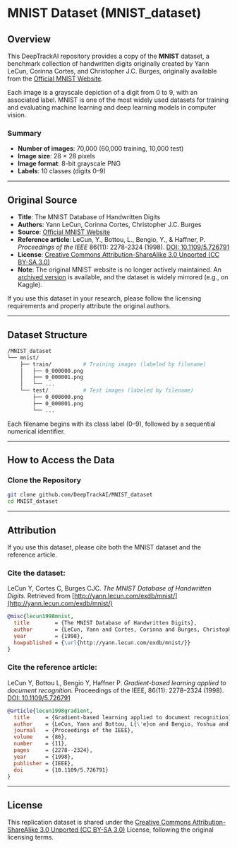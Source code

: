 # MNIST Dataset (MNIST_dataset)

## Overview

This DeepTrackAI repository provides a copy of the **MNIST** dataset, a benchmark collection of handwritten digits originally created by Yann LeCun, Corinna Cortes, and Christopher J.C. Burges, originally available from the [Official MNIST Website](http://yann.lecun.com/exdb/mnist/).

Each image is a grayscale depiction of a digit from 0 to 9, with an associated label. MNIST is one of the most widely used datasets for training and evaluating machine learning and deep learning models in computer vision.

### Summary
- **Number of images**: 70,000 (60,000 training, 10,000 test)  
- **Image size**: 28 × 28 pixels  
- **Image format**: 8-bit grayscale PNG
- **Labels**: 10 classes (digits 0–9)  

---

## Original Source

- **Title**: The MNIST Database of Handwritten Digits  
- **Authors**: Yann LeCun, Corinna Cortes, Christopher J.C. Burges  
- **Source**: [Official MNIST Website](http://yann.lecun.com/exdb/mnist/)
- **Reference article**: LeCun, Y., Bottou, L., Bengio, Y., & Haffner, P. *Proceedings of the IEEE* 86(11): 2278-2324 (1998). [DOI: 10.1109/5.726791](https://doi.org/10.1109/5.726791) 
- **License**: [Creative Commons Attribution-ShareAlike 3.0 Unported (CC BY-SA 3.0)](https://creativecommons.org/licenses/by-sa/3.0/)
- **Note**: The original MNIST website is no longer actively maintained. An [archived version](https://web.archive.org/web/20200430193701/http://yann.lecun.com/exdb/mnist/) is available, and the dataset is widely mirrored (e.g., on Kaggle).
  
If you use this dataset in your research, please follow the licensing requirements and properly attribute the original authors.

---

## Dataset Structure

```bash
/MNIST_dataset
└── mnist/
    ├── train/          # Training images (labeled by filename)
    │   ├── 0_000000.png
    │   ├── 0_000001.png
    │   └── ...
    └── test/           # Test images (labeled by filename)
        ├── 0_000000.png
        ├── 0_000001.png
        └── ...
```

Each filename begins with its class label (0–9), followed by a sequential numerical identifier.

---

## How to Access the Data

### Clone the Repository
```bash
git clone github.com/DeepTrackAI/MNIST_dataset
cd MNIST_dataset
```

---

## Attribution

If you use this dataset, please cite both the MNIST dataset and the reference article.

### Cite the dataset:
LeCun Y, Cortes C, Burges CJC. *The MNIST Database of Handwritten Digits.* Retrieved from [http://yann.lecun.com/exdb/mnist/](http://yann.lecun.com/exdb/mnist/)

```bibtex
@misc{lecun1998mnist,
  title        = {The MNIST Database of Handwritten Digits},
  author       = {LeCun, Yann and Cortes, Corinna and Burges, Christopher J.C.},
  year         = {1998},
  howpublished = {\url{http://yann.lecun.com/exdb/mnist/}}
}
```

### Cite the reference article:
LeCun Y, Bottou L, Bengio Y, Haffner P. *Gradient-based learning applied to document recognition.* Proceedings of the IEEE, 86(11): 2278–2324 (1998). [DOI: 10.1109/5.726791](https://doi.org/10.1109/5.726791)

```bibtex
@article{lecun1998gradient,
  title     = {Gradient-based learning applied to document recognition},
  author    = {LeCun, Yann and Bottou, L{\'e}on and Bengio, Yoshua and Haffner, Patrick},
  journal   = {Proceedings of the IEEE},
  volume    = {86},
  number    = {11},
  pages     = {2278--2324},
  year      = {1998},
  publisher = {IEEE},
  doi       = {10.1109/5.726791}
}
```

---

## License

This replication dataset is shared under the [Creative Commons Attribution-ShareAlike 3.0 Unported (CC BY-SA 3.0)](https://creativecommons.org/licenses/by-sa/3.0/) License, following the original licensing terms.
